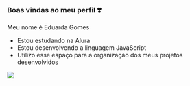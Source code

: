 ### Boas vindas ao meu perfil ❣️

Meu nome é Eduarda Gomes

- Estou estudando na Alura
- Estou desenvolvendo a linguagem JavaScript
- Utilizo esse espaço para a organização dos meus projetos desenvolvidos


![](https://media.tenor.com/qJUyYe8aVt8AAAAS/jk-jungkook.gif)
